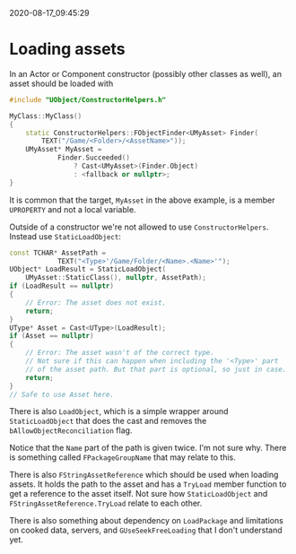 2020-08-17_09:45:29

# Loading assets

In an Actor or Component constructor (possibly other classes as well), an asset should be loaded with

```c++
#include "UObject/ConstructorHelpers.h"

MyClass::MyClass()
{
	static ConstructorHelpers::FObjectFinder<UMyAsset> Finder(
        TEXT("/Game/<Folder>/<AssetName>"));
	UMyAsset* MyAsset =
			Finder.Succeeded()
				? Cast<UMyAsset>(Finder.Object)
				: <fallback or nullptr>;
}
```

It is common that the target, `MyAsset` in the above example, is a member `UPROPERTY` and not a local variable.


Outside of a constructor we're not allowed to use `ConstructorHelpers`.
Instead use `StaticLoadObject`:

```c++
const TCHAR* AssetPath =
			TEXT("<Type>'/Game/Folder/<Name>.<Name>'");
UObject* LoadResult = StaticLoadObject(
    UMyAsset::StaticClass(), nullptr, AssetPath);
if (LoadResult == nullptr)
{
	// Error: The asset does not exist.
	return;
}
UType* Asset = Cast<UType>(LoadResult);
if (Asset == nullptr)
{
	// Error: The asset wasn't of the correct type.
    // Not sure if this can happen when including the '<Type>' part
    // of the asset path. But that part is optional, so just in case.
    return;
}
// Safe to use Asset here.
```

There is also `LoadObject`, which is a simple wrapper around `StaticLoadObject` that does the cast and removes the `bAllowObjectReconciliation` flag.

Notice that the `Name` part of the path is given twice. I'm not sure why.
There is something called `FPackageGroupName` that may relate to this.


There is also `FStringAssetReference` which should be used when loading assets.
It holds the path to the asset and has a `TryLoad` member function to get a reference to the asset itself.
Not sure how `StaticLoadObject` and `FStringAssetReference.TryLoad` relate to each other.

There is also something about dependency on `LoadPackage` and limitations on cooked data, servers, and `GUseSeekFreeLoading` that I don't understand yet.